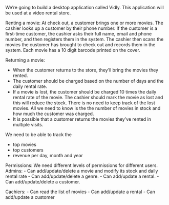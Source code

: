 We’re going to build a desktop application called Vidly. This application will be used at a video rental store. 


Renting a movie:
At check out, a customer brings one or more movies. The cashier looks up a customer by their phone number. If the customer is a first-time customer, the cashier asks their full name, email and phone number, and then registers them in the system. The cashier then scans the movies the customer has brought to check out and records them in the system. Each movie has a 10 digit barcode printed on the cover. 

Returning a movie: 
  - When the customer returns to the store, they’ll bring the movies they rented.
  - The customer should be charged based on the number of days and the daily rental rate.
  - If a movie is lost, the customer should be charged 10 times the daily rental rate of the movie. The cashier should mark the movie as lost and this will reduce the stock. There is no need to keep track of the lost movies. All we need to know is the the number of movies in stock and how much the customer was charged.
  - It is possible that a customer returns the movies they’ve rented in multiple visits.

We need to be able to track the
- top movies
- top customers
- revenue per day, month and year

Permissions: 
We need different levels of permissions for different users.
  Admins:
    - Can add/update/delete a movie and modify its stock and daily rental rate
    - Can add/update/delete a genre. 
    - Can add/update a rental.
    - Can add/update/delete a customer.

  Cachiers:
    - Can read the list of movies
    - Can add/update a rental
    - Can add/update a customer

